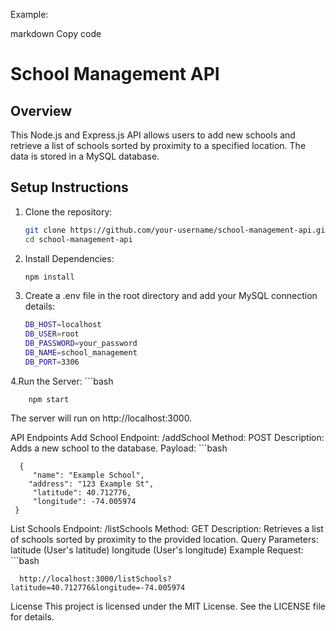 Example:

markdown
Copy code
# School Management API

## Overview
This Node.js and Express.js API allows users to add new schools and retrieve a list of schools sorted by proximity to a specified location. The data is stored in a MySQL database.

## Setup Instructions

1. Clone the repository:
   ```bash
   git clone https://github.com/your-username/school-management-api.git
   cd school-management-api
2. Install Dependencies:
   ```bash
   npm install

3. Create a .env file in the root directory and add your MySQL connection details:
   ```bash
   DB_HOST=localhost
   DB_USER=root
   DB_PASSWORD=your_password
   DB_NAME=school_management
   DB_PORT=3306

4.Run the Server:
    ```bash
    
        npm start


The server will run on http://localhost:3000.


API Endpoints
Add School
Endpoint: /addSchool
Method: POST
Description: Adds a new school to the database.
Payload:
     ```bash
     
      {
         "name": "Example School",
        "address": "123 Example St",
         "latitude": 40.712776,
         "longitude": -74.005974
     }



List Schools
Endpoint: /listSchools
Method: GET
Description: Retrieves a list of schools sorted by proximity to the provided location.
Query Parameters:
latitude (User's latitude)
longitude (User's longitude)
Example Request:
      ```bash
      
      http://localhost:3000/listSchools?latitude=40.712776&longitude=-74.005974

License
This project is licensed under the MIT License. See the LICENSE file for details.








                   


